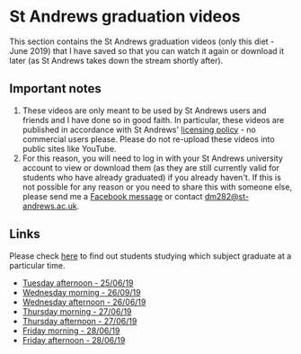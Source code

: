 # St Andrews graduation videos
This section contains the St Andrews graduation videos (only this diet - June 2019) that I have saved so that you can watch it again or download it later (as St Andrews takes down the stream shortly after).

##  Important notes

 1. These videos are only meant to be used by St Andrews users and friends and I have done so in good faith. In particular, these videos are published in accordance with St Andrews' [licensing policy](https://www.st-andrews.ac.uk/graduation/watch-live/) - no commercial users please. Please do not re-upload these videos into public sites like YouTube.
 2. For this reason, you will need to log in with your St Andrews university account to view or download them (as they are still currently valid for students who have already graduated) if you already haven't. If this is not possible for any reason or you need to share this with someone else, please send me a [Facebook message](https://www.facebook.com/darsh.manoj.7) or contact dm282@st-andrews.ac.uk.
## Links

Please check [here](https://www.st-andrews.ac.uk/graduation/graduation-ceremonies/) to find out students studying which subject graduate at a particular time.

* [Tuesday afternoon - 25/06/19](https://universityofstandrews907-my.sharepoint.com/:v:/g/personal/dm282_st-andrews_ac_uk/EaVZSwLaREROtUMMvCnkUQMBTOKEgRSY3kPByzhHhluibQ?e=sZfrpV)
* [Wednesday morning - 26/09/19](https://universityofstandrews907-my.sharepoint.com/:v:/g/personal/dm282_st-andrews_ac_uk/ETtxQv80qCVJtI1rEjmfxZ4B2AW8GzxgoowMin_1qXt13w?e=RSB03o)
* [Wednesday afternoon - 26/06/19](https://universityofstandrews907-my.sharepoint.com/:v:/g/personal/dm282_st-andrews_ac_uk/EWbMDSLxNQdBm5yQh0QFXiABb95YOth6GCIlNY3RoZ8fTw?e=YpDEh3)
* [Thursday morning - 27/06/19](https://universityofstandrews907-my.sharepoint.com/:v:/g/personal/dm282_st-andrews_ac_uk/EUqRtdDx4f1Nrzq42pyaX24B9LyA5JSSJIefjd-j_E14pQ?e=9gI5qf)
* [Thursday afternoon - 27/06/19](https://universityofstandrews907-my.sharepoint.com/:v:/g/personal/dm282_st-andrews_ac_uk/EUHmtvT50RRNt7jIWuZORgsBHHqU87mBbuVU0r0pDjZPIA?e=7BPDkD)
* [Friday morning - 28/06/19](https://universityofstandrews907-my.sharepoint.com/:v:/g/personal/dm282_st-andrews_ac_uk/EY0CF08A94VEhEvgoTeZuN0Bi4U42BOc9vP-sJQTsAkyow?e=g2JClf)
* [Friday afternoon - 28/06/19](https://universityofstandrews907-my.sharepoint.com/:v:/g/personal/dm282_st-andrews_ac_uk/EXs8e7olAKVLgKbyANKz2OUBqXPJfPFD-k2VbwXRpMtJAQ?e=wckMMr)
